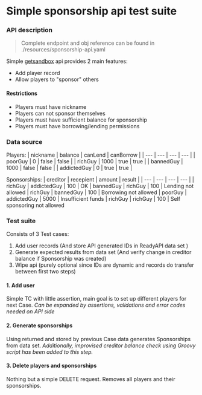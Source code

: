 # Simple sponsorship api test suite

### API description

> Complete endpoint and obj reference can be found in ./resources/sponsorship-api.yaml

Simple [getsandbox](https://getsandbox.com/) api provides 2 main features: 
  - Add player record
  - Allow players to "sponsor" others 
  
 #### Restrictions
  - Players must have nickname
  - Players can not sponsor themselves
  - Players must have sufficient balance for sponsorship
  - Players must have borrowing/lending permissions
  
### Data source

Players: 
| nickname | balance | canLend | canBorrow | 
| --- | --- | --- | --- |
| poorGuy | 0 | false | false | 
| richGuy | 1000 | true | true | 
| bannedGuy | 1000 | false | false | 
| addictedGuy | 0 | true | true | 

Sponsorships: 
| creditor | recepient | amount | result | 
| --- | --- | --- | --- |
| richGuy | addictedGuy | 100 | OK
| bannedGuy | richGuy | 100 | Lending not allowed
| richGuy | bannedGuy | 100 | Borrowing not allowed
| poorGuy | addictedGuy | 5000 | Insufficient funds
| richGuy | richGuy | 100 | Self sponsoring not allowed

### Test suite 

Consists of 3 Test cases: 
1. Add user records (And store API generated IDs in ReadyAPI data set )
2. Generate expected results from data set (And verify change in creditor balance if Sponsorship was created)
3. Wipe api (purely optional since IDs are dynamic and records do transfer between first two steps)

#### 1. Add user 
Simple TC with little assertion, main goal is to set up different players for next Case. 
*Can be expanded by assertions, validations and error codes needed on API side*

#### 2. Generate sponsorships
Using returned and stored by previous Case data generates Sponsorships from data set.
*Additionally, improvised creditor balance check using Groovy script has been added to this step.*

#### 3. Delete players and sponsorships
Nothing but a simple DELETE request. Removes all players and their sponsorships.
